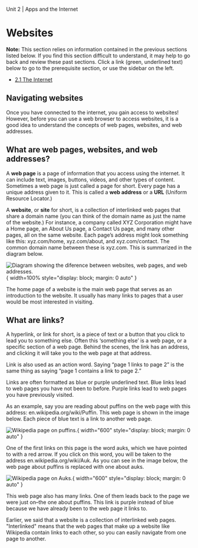 Unit 2 | Apps and the Internet

# Websites

**Note:** This section relies on information contained in the previous sections listed below. If you find this section difficult to understand, it may help to go back and review these past sections. Click a link (green, underlined text) below to go to the prerequisite section, or use the sidebar on the left.

- [2.1 The Internet](./2.1-the-internet.md)

## Navigating websites

Once you have connected to the internet, you gain access to websites! However, before you can use a web browser to access websites, it is a good idea to understand the concepts of web pages, websites, and web addresses.

## What are web pages, websites, and web addresses?

A **web page** is a page of information that you access using the internet. It can include text, images, buttons, videos, and other types of content. Sometimes a web page is just called a page for short. Every page has a unique address given to it. This is called a **web address** or a **URL** (Uniform Resource Locator.)

A **website**, or **site** for short, is a collection of interlinked web pages that share a domain name (you can think of the domain name as just the name of the website.) For instance, a company called XYZ Corporation might have a Home page, an About Us page, a Contact Us page, and many other pages, all on the same website. Each page’s address might look something like this: xyz.com/home, xyz.com/about, and xyz.com/contact. The common domain name between these is xyz.com. This is summarized in the diagram below.

![Diagram showing the diference between websites, web pages, and web addresses.](/course/2-apps-and-internet/web-resources-comparison.jpg){ width=100% style="display: block; margin: 0 auto" }

The home page of a website is the main web page that serves as an introduction to the website. It usually has many links to pages that a user would be most interested in visiting.

## What are links?

A hyperlink, or link for short, is a piece of text or a button that you click to lead you to something else. Often this ‘something else’ is a web page, or a specific section of a web page. Behind the scenes, the link has an address, and clicking it will take you to the web page at that address.

Link is also used as an action word. Saying “page 1 links to page 2” is the same thing as saying “page 1 contains a link to page 2.”

Links are often formatted as blue or purple underlined text. Blue links lead to web pages you have not been to before. Purple links lead to web pages you have previously visited.

As an example, say you are reading about puffins on the web page with this address: en.wikipedia.org/wiki/Puffin. This web page is shown in the image below. Each piece of blue text is a link to another web page.

![Wikipedia page on puffins.](/course/2-apps-and-internet/puffin-wikipedia-page.png){ width="600" style="display: block; margin: 0 auto" }

One of the first links on this page is the word auks, which we have pointed to with a red arrow. If you click on this word, you will be taken to the address en.wikipedia.org/wiki/Auk. As you can see in the image below, the web page about puffins is replaced with one about auks.

![Wikipedia page on Auks.](/course/2-apps-and-internet/auk-wikipedia-page.png){ width="600" style="display: block; margin: 0 auto" }

This web page also has many links. One of them leads back to the page we were just on–the one about puffins. This link is purple instead of blue because we have already been to the web page it links to.

Earlier, we said that a website is a collection of interlinked web pages. "Interlinked" means that the web pages that make up a website like Wikipedia contain links to each other, so you can easily navigate from one page to another.
